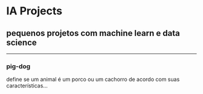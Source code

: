 # IA Projects
## pequenos projetos com machine learn e data science
---

### pig-dog
define se um animal é um porco ou um cachorro de acordo com suas características...